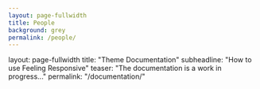 ```yaml
---
layout: page-fullwidth
title: People
background: grey
permalink: /people/
---
```


layout: page-fullwidth
title: "Theme Documentation"
subheadline: "How to use Feeling Responsive"
teaser: "The documentation is a work in progress..."
permalink: "/documentation/"



<!-- ## CODE FOR LIST OF FACULTY IN ONE PAGE ##
{% for portfolio in site.portfolio %}
<h2>{{ portfolio.title }}</h2>
{{ portfolio.content }}

{% endfor %} -->